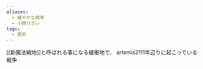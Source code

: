 ```yaml
---
aliases:
  - 緩やかな戦争
  - 小競り合い
tags:
  - 歴史
---
```



[[新魔法戦地]]と呼ばれる事になる緩衝地で、
artemis2111年辺りに起こっている戦争